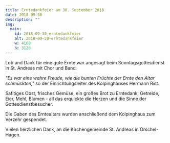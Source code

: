 ```yaml
---
title: Erntedankfeier am 30. September 2018
date: 2018-09-30
description: ""
img:
  main:
    id: 2018-09-30-erntedankfeier
    alt: 2018-09-30-erntedankfeier
    w: 4160
    h: 3120
---
```


Lob und Dank für eine gute Ernte war angesagt beim Sonntagsgottesdienst in St. Andreas mit Chor und Band.

_"Es war eine wahre Freude, wie die bunten Früchte der Ernte den Altar schmückten,"_ so der Einrichtungsleiter des Kolpinghauses Hermann Rist.

Safitiges Obst, frisches Gemüse, ein großes Brot zu Erntedank, Getreide, Eier, Mehl, Blumen - all das erquickte die Herzen und die Sinne der Gottesdienstbesucher.

Die Gaben des Erntealtars wurden anschließend dem Kolpinghaus zum Verzehr gespendet.

Vielen herzlichen Dank, an die Kirchengemeinde St. Andreas in Orschel-Hagen.
